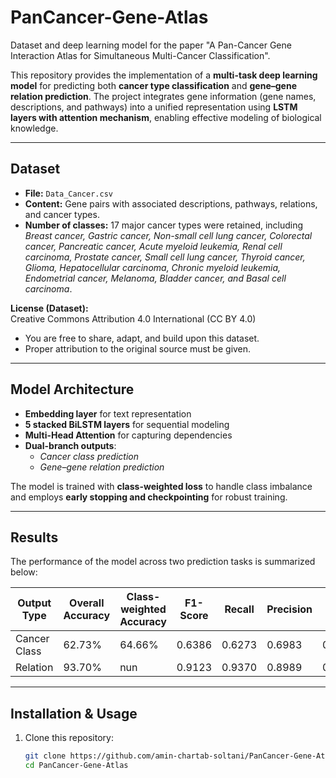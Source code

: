 # PanCancer-Gene-Atlas
Dataset and deep learning model for the paper "A Pan-Cancer Gene Interaction Atlas for Simultaneous Multi-Cancer Classification".

This repository provides the implementation of a **multi-task deep learning model** for predicting both **cancer type classification** and **gene–gene relation prediction**. The project integrates gene information (gene names, descriptions, and pathways) into a unified representation using **LSTM layers with attention mechanism**, enabling effective modeling of biological knowledge.

---

## Dataset

- **File:** `Data_Cancer.csv`  
- **Content:** Gene pairs with associated descriptions, pathways, relations, and cancer types.  
- **Number of classes:** 17 major cancer types were retained, including *Breast cancer, Gastric cancer, Non-small cell lung cancer, Colorectal cancer, Pancreatic cancer, Acute myeloid leukemia, Renal cell carcinoma, Prostate cancer, Small cell lung cancer, Thyroid cancer, Glioma, Hepatocellular carcinoma, Chronic myeloid leukemia, Endometrial cancer, Melanoma, Bladder cancer, and Basal cell carcinoma*.  

**License (Dataset):**  
Creative Commons Attribution 4.0 International (CC BY 4.0)  
- You are free to share, adapt, and build upon this dataset.  
- Proper attribution to the original source must be given.  

---

## Model Architecture

- **Embedding layer** for text representation  
- **5 stacked BiLSTM layers** for sequential modeling  
- **Multi-Head Attention** for capturing dependencies  
- **Dual-branch outputs**:
  - *Cancer class prediction*  
  - *Gene–gene relation prediction*  

The model is trained with **class-weighted loss** to handle class imbalance and employs **early stopping and checkpointing** for robust training.

---

## Results

The performance of the model across two prediction tasks is summarized below:

| Output Type   | Overall Accuracy | Class-weighted Accuracy | F1-Score | Recall | Precision | AUC |
|---------------|-----------------|------------------------|----------|--------|-----------|-------|
| Cancer Class  | 62.73%          | 64.66%                 | 0.6386   | 0.6273 | 0.6983    | 0.9442|
| Relation      | 93.70%          | nun                    | 0.9123   | 0.9370 | 0.8989    | 0.9986|

---

## Installation & Usage

1. Clone this repository:
   ```bash
   git clone https://github.com/amin-chartab-soltani/PanCancer-Gene-Atlas.git
   cd PanCancer-Gene-Atlas
